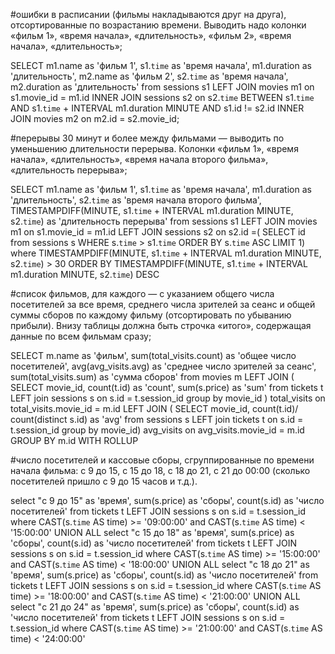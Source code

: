 #ошибки в расписании (фильмы накладываются друг на друга), отсортированные по возрастанию времени. Выводить надо колонки «фильм 1», «время начала», «длительность», «фильм 2», «время начала», «длительность»;

SELECT
	m1.name as 'фильм 1',
	s1.`time` as 'время начала',
	m1.duration as 'длительность',
	m2.name as 'фильм 2',
	s2.`time` as 'время начала',
	m2.duration as 'длительность'
from
	sessions s1
LEFT JOIN movies m1 on
	s1.movie_id = m1.id
INNER JOIN sessions s2 on
	s2.`time` BETWEEN s1.`time` AND s1.`time` + INTERVAL m1.duration MINUTE AND s1.id != s2.id
INNER JOIN movies m2 on
	m2.id = s2.movie_id;
	
	
#перерывы 30 минут и более между фильмами — выводить по уменьшению длительности перерыва. Колонки «фильм 1», «время начала», «длительность», «время начала второго фильма», «длительность перерыва»;

SELECT
	m1.name as 'фильм 1',
	s1.`time` as 'время начала',
	m1.duration as 'длительность',
	s2.`time` as 'время начала второго фильма',
	TIMESTAMPDIFF(MINUTE,
	s1.`time` + INTERVAL m1.duration MINUTE,
	s2.`time`) as 'длительность перерыва'
from
	sessions s1
LEFT JOIN movies m1 on
	s1.movie_id = m1.id
LEFT JOIN sessions s2 on
	s2.id =(
	SELECT
		id
	from
		sessions s
	WHERE
		s.`time` > s1.`time`
	ORDER BY
		s.`time` ASC
	LIMIT 1)
where
	TIMESTAMPDIFF(MINUTE,
	s1.`time` + INTERVAL m1.duration MINUTE,
	s2.`time`) > 30
ORDER BY
	TIMESTAMPDIFF(MINUTE,
	s1.`time` + INTERVAL m1.duration MINUTE,
	s2.`time`) DESC

#список фильмов, для каждого — с указанием общего числа посетителей за все время, среднего числа зрителей за сеанс и общей суммы сборов по каждому фильму (отсортировать по убыванию прибыли). Внизу таблицы должна быть строчка «итого», содержащая данные по всем фильмам сразу;

SELECT
	m.name as 'фильм',
	sum(total_visits.count) as 'общеe число посетителей',
	avg(avg_visits.avg) as 'среднее число зрителей за сеанс',
	sum(total_visits.sum) as 'сумма сборов'
from
	movies m
LEFT JOIN (
	SELECT
		movie_id,
		count(t.id) as 'count',
		sum(s.price) as 'sum'
	from
		tickets t
	LEFT join sessions s on
		s.id = t.session_id
	group by
		movie_id ) total_visits on
	total_visits.movie_id = m.id
LEFT JOIN (
	SELECT
		movie_id,
		count(t.id)/ count(distinct s.id) as 'avg'
	from
		sessions s
	LEFT join tickets t on
		s.id = t.session_id
	group by
		movie_id) avg_visits on
	avg_visits.movie_id = m.id
GROUP BY
	m.id WITH ROLLUP


#число посетителей и кассовые сборы, сгруппированные по времени начала фильма: с 9 до 15, с 15 до 18, с 18 до 21, с 21 до 00:00 (сколько посетителей пришло с 9 до 15 часов и т.д.).

select
	"с 9 до 15" as 'время',
	sum(s.price) as 'сборы',
	count(s.id) as 'число посетителей'
from
	tickets t
LEFT JOIN sessions s on
	s.id = t.session_id
where
	CAST(s.`time` AS time) >= '09:00:00'
	and CAST(s.`time` AS time) < '15:00:00'
UNION ALL 
select
	"с 15 до 18" as 'время',
	sum(s.price) as 'сборы',
	count(s.id) as 'число посетителей'
from
	tickets t
LEFT JOIN sessions s on
	s.id = t.session_id
where
	CAST(s.`time` AS time) >= '15:00:00'
	and CAST(s.`time` AS time) < '18:00:00'
	UNION ALL 
select
	"с 18 до 21" as 'время',
	sum(s.price) as 'сборы',
	count(s.id) as 'число посетителей'
from
	tickets t
LEFT JOIN sessions s on
	s.id = t.session_id
where
	CAST(s.`time` AS time) >= '18:00:00'
	and CAST(s.`time` AS time) < '21:00:00'
		UNION ALL 
select
	"с 21 до 24" as 'время',
	sum(s.price) as 'сборы',
	count(s.id) as 'число посетителей'
from
	tickets t
LEFT JOIN sessions s on
	s.id = t.session_id
where
	CAST(s.`time` AS time) >= '21:00:00'
	and CAST(s.`time` AS time) < '24:00:00'